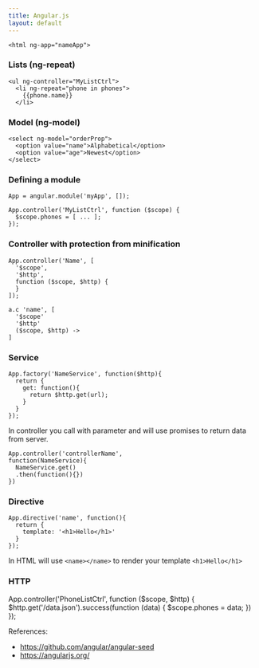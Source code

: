 ```yaml
---
title: Angular.js
layout: default
---
```


    <html ng-app="nameApp">

### Lists (ng-repeat)

    <ul ng-controller="MyListCtrl">
      <li ng-repeat="phone in phones">
        {{phone.name}}
      </li>

### Model (ng-model)

    <select ng-model="orderProp">
      <option value="name">Alphabetical</option>
      <option value="age">Newest</option>
    </select>

### Defining a module

    App = angular.module('myApp', []);

    App.controller('MyListCtrl', function ($scope) {
      $scope.phones = [ ... ];
    });

### Controller with protection from minification

    App.controller('Name', [
      '$scope',
      '$http',
      function ($scope, $http) {
      }
    ]);

    a.c 'name', [
      '$scope'
      '$http'
      ($scope, $http) ->
    ]

### Service

    App.factory('NameService', function($http){
      return {
        get: function(){
          return $http.get(url);
        }
      }
    });

In controller you call with parameter and will use promises to return data from server.

    App.controller('controllerName', 
    function(NameService){
      NameService.get()
      .then(function(){})
    })

### Directive

    App.directive('name', function(){
      return {
        template: '<h1>Hello</h1>' 
      }
    });

In HTML will use `<name></name>` to render your template `<h1>Hello</h1>`

### HTTP

  App.controller('PhoneListCtrl', function ($scope, $http) {
    $http.get('/data.json').success(function (data) {
      $scope.phones = data;
    })
  });

References:

 * https://github.com/angular/angular-seed
 * https://angularjs.org/
